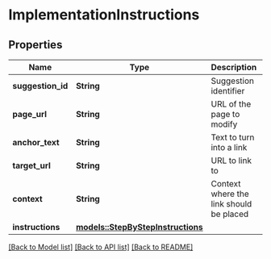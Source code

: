 # ImplementationInstructions

## Properties

Name | Type | Description | Notes
------------ | ------------- | ------------- | -------------
**suggestion_id** | **String** | Suggestion identifier | 
**page_url** | **String** | URL of the page to modify | 
**anchor_text** | **String** | Text to turn into a link | 
**target_url** | **String** | URL to link to | 
**context** | **String** | Context where the link should be placed | 
**instructions** | [**models::StepByStepInstructions**](StepByStepInstructions.md) |  | 

[[Back to Model list]](../README.md#documentation-for-models) [[Back to API list]](../README.md#documentation-for-api-endpoints) [[Back to README]](../README.md)


